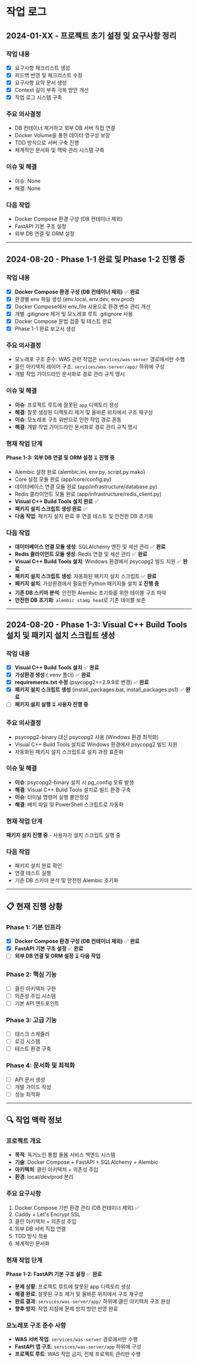 # 작업 로그

## 2024-01-XX - 프로젝트 초기 설정 및 요구사항 정리

### 작업 내용
- [x] 요구사항 체크리스트 생성
- [x] 피드백 반영 및 체크리스트 수정
- [x] 요구사항 요약 문서 생성
- [x] Context 길이 부족 극복 방안 개선
- [x] 작업 로그 시스템 구축

### 주요 의사결정
- DB 컨테이너 제거하고 외부 DB 서버 직접 연결
- Docker Volume을 통한 데이터 영구성 보장
- TDD 방식으로 서버 구축 진행
- 체계적인 문서화 및 맥락 관리 시스템 구축

### 이슈 및 해결
- 이슈: None
- 해결: None

### 다음 작업
- Docker Compose 환경 구성 (DB 컨테이너 제외)
- FastAPI 기본 구조 설정
- 외부 DB 연결 및 ORM 설정

---

## 2024-08-20 - Phase 1-1 완료 및 Phase 1-2 진행 중

### 작업 내용
- [x] **Docker Compose 환경 구성 (DB 컨테이너 제외)** ✅ **완료**
- [x] 환경별 env 파일 생성 (env.local, env.dev, env.prod)
- [x] Docker Compose에서 env_file 사용으로 환경 변수 관리 개선
- [x] 개별 .gitignore 제거 및 모노레포 루트 .gitignore 사용
- [x] Docker Compose 문법 검증 및 테스트 완료
- [x] Phase 1-1 완료 보고서 생성

### 주요 의사결정
- 모노레포 구조 준수: WAS 관련 작업은 `services/was-server` 경로에서만 수행
- 클린 아키텍처 레이어 구조: `services/was-server/app/` 하위에 구성
- 개발 작업 가이드라인 문서화로 경로 관리 규칙 명시

### 이슈 및 해결
- **이슈**: 프로젝트 루트에 잘못된 `app` 디렉토리 생성
- **해결**: 잘못 생성된 디렉토리 제거 및 올바른 위치에서 구조 재구성
- **이슈**: 모노레포 구조 위반으로 인한 작업 경로 혼동
- **해결**: 개발 작업 가이드라인 문서화로 경로 관리 규칙 명시

### 현재 작업 단계
**Phase 1-3: 외부 DB 연결 및 ORM 설정** ⏳ **진행 중**
- Alembic 설정 완료 (alembic.ini, env.py, script.py.mako)
- Core 설정 모듈 완료 (app/core/config.py)
- 데이터베이스 연결 모듈 완료 (app/infrastructure/database.py)
- Redis 클라이언트 모듈 완료 (app/infrastructure/redis_client.py)
- **Visual C++ Build Tools 설치 완료** ✅
- **패키지 설치 스크립트 생성 완료** ✅
- **다음 작업**: 패키지 설치 완료 후 연결 테스트 및 안전한 DB 초기화

### 다음 작업
- **데이터베이스 연결 모듈 생성**: SQLAlchemy 엔진 및 세션 관리 ✅ **완료**
- **Redis 클라이언트 모듈 생성**: Redis 연결 및 세션 관리 ✅ **완료**
- **Visual C++ Build Tools 설치**: Windows 환경에서 psycopg2 빌드 지원 ✅ **완료**
- **패키지 설치 스크립트 생성**: 자동화된 패키지 설치 스크립트 ✅ **완료**
- **패키지 설치**: 가상환경에서 필요한 Python 패키지들 설치 ⏳ **진행 중**
- **기존 DB 스키마 분석**: 안전한 Alembic 초기화를 위한 테이블 구조 파악
- **안전한 DB 초기화**: `alembic stamp head`로 기존 테이블 보존

---

## 2024-08-20 - Phase 1-3: Visual C++ Build Tools 설치 및 패키지 설치 스크립트 생성

### 작업 내용
- [x] **Visual C++ Build Tools 설치** ✅ **완료**
- [x] **가상환경 생성** (.venv 폴더) ✅ **완료**
- [x] **requirements.txt 수정** (psycopg2==2.9.9로 변경) ✅ **완료**
- [x] **패키지 설치 스크립트 생성** (install_packages.bat, install_packages.ps1) ✅ **완료**
- [ ] **패키지 설치 실행** ⏳ **사용자 진행 중**

### 주요 의사결정
- psycopg2-binary 대신 psycopg2 사용 (Windows 환경 최적화)
- Visual C++ Build Tools 설치로 Windows 환경에서 psycopg2 빌드 지원
- 자동화된 패키지 설치 스크립트로 설치 과정 표준화

### 이슈 및 해결
- **이슈**: psycopg2-binary 설치 시 pg_config 오류 발생
- **해결**: Visual C++ Build Tools 설치로 빌드 환경 구축
- **이슈**: 터미널 명령어 실행 불안정성
- **해결**: 배치 파일 및 PowerShell 스크립트로 자동화

### 현재 작업 단계
**패키지 설치 진행 중** - 사용자가 설치 스크립트 실행 중

### 다음 작업
- 패키지 설치 완료 확인
- 연결 테스트 실행
- 기존 DB 스키마 분석 및 안전한 Alembic 초기화

---

## 📋 **현재 진행 상황**

### Phase 1: 기본 인프라
- [x] **Docker Compose 환경 구성 (DB 컨테이너 제외)** ✅ **완료**
- [x] **FastAPI 기본 구조 설정** ✅ **완료**
- [ ] **외부 DB 연결 및 ORM 설정** ⏳ **다음 작업**

### Phase 2: 핵심 기능
- [ ] 클린 아키텍처 구현
- [ ] 의존성 주입 시스템
- [ ] 기본 API 엔드포인트

### Phase 3: 고급 기능
- [ ] 태스크 스케줄러
- [ ] 로깅 시스템
- [ ] 테스트 환경 구축

### Phase 4: 문서화 및 최적화
- [ ] API 문서 생성
- [ ] 개발 가이드 작성
- [ ] 성능 최적화

---

## 🔍 **작업 맥락 정보**

### 프로젝트 개요
- **목적**: 독거노인 통합 돌봄 서비스 백엔드 시스템
- **기술**: Docker Compose + FastAPI + SQLAlchemy + Alembic
- **아키텍처**: 클린 아키텍처 + 의존성 주입
- **환경**: local/dev/prod 분리

### 주요 요구사항
1. Docker Compose 기반 환경 관리 (DB 컨테이너 제외) ✅
2. Caddy + Let's Encrypt SSL
3. 클린 아키텍처 + 의존성 주입
4. 외부 DB 서버 직접 연결
5. TDD 방식 적용
6. 체계적인 문서화

### 현재 작업 단계
**Phase 1-2: FastAPI 기본 구조 설정** ✅ **완료**
- **문제 상황**: 프로젝트 루트에 잘못된 app 디렉토리 생성
- **해결 완료**: 잘못된 구조 제거 및 올바른 위치에서 구조 재구성
- **완료 결과**: `services/was-server/app/` 하위에 클린 아키텍처 구조 완성
- **향후 방지**: 작업 지침에 문제 방지 방안 반영 완료

### 모노레포 구조 준수 사항
- **WAS 서버 작업**: `services/was-server` 경로에서만 수행
- **FastAPI 앱 구조**: `services/was-server/app` 하위에 구성
- **프로젝트 루트**: WAS 작업 금지, 전체 프로젝트 관리만 수행
